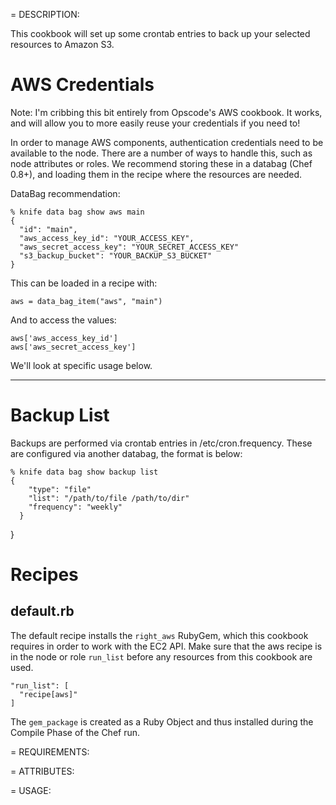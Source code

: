 = DESCRIPTION:

This cookbook will set up some crontab entries to back up your selected
resources to Amazon S3.

AWS Credentials
===============

Note: I'm cribbing this bit entirely from Opscode's AWS cookbook. It works, and will allow you to more easily reuse your credentials if you need to!

In order to manage AWS components, authentication credentials need to be available to the node. There are a number of ways to handle this, such as node attributes or roles. We recommend storing these in a databag (Chef 0.8+), and loading them in the recipe where the resources are needed.

DataBag recommendation:

    % knife data bag show aws main
    {
      "id": "main",
      "aws_access_key_id": "YOUR_ACCESS_KEY",
      "aws_secret_access_key": "YOUR_SECRET_ACCESS_KEY"
      "s3_backup_bucket": "YOUR_BACKUP_S3_BUCKET"
    }

This can be loaded in a recipe with:

    aws = data_bag_item("aws", "main")

And to access the values:

    aws['aws_access_key_id']
    aws['aws_secret_access_key']

We'll look at specific usage below.

---

Backup List
===========

Backups are performed via crontab entries in /etc/cron.frequency.
These are configured via another databag, the format is below:

    % knife data bag show backup list
    {
	    "type": "file"
	    "list": "/path/to/file /path/to/dir"
	    "frequency": "weekly"
	  }
}

Recipes
=======

default.rb
----------

The default recipe installs the `right_aws` RubyGem, which this cookbook requires in order to work with the EC2 API. Make sure that the aws recipe is in the node or role `run_list` before any resources from this cookbook are used.

    "run_list": [
      "recipe[aws]"
    ]

The `gem_package` is created as a Ruby Object and thus installed during the Compile Phase of the Chef run.


= REQUIREMENTS:

= ATTRIBUTES:

= USAGE:

